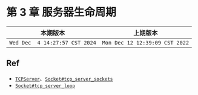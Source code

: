 # 第 3 章 服务器生命周期

|本期版本| 上期版本
|:---:|:---:
`Wed Dec  4 14:27:57 CST 2024` | `Mon Dec 12 12:39:09 CST 2022`



## Ref

* [`TCPServer`](https://ruby-doc.org/stdlib-3.1.2/libdoc/socket/rdoc/TCPServer.html)、[`Socket#tcp_server_sockets`](https://ruby-doc.org/stdlib-3.1.2/libdoc/socket/rdoc/Socket.html#method-c-tcp_server_sockets)
* [`Socket#tcp_server_loop`](https://ruby-doc.org/stdlib-3.1.2/libdoc/socket/rdoc/Socket.html#method-c-tcp_server_loop)